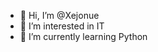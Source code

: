 - 👋 Hi, I’m @Xejonue
- 👀 I’m interested in IT
- 🌱 I’m currently learning Python

<!---
Xejonue/Xejonue is a ✨ special ✨ repository because its `README.md` (this file) appears on your GitHub profile.
You can click the Preview link to take a look at your changes.
--->
